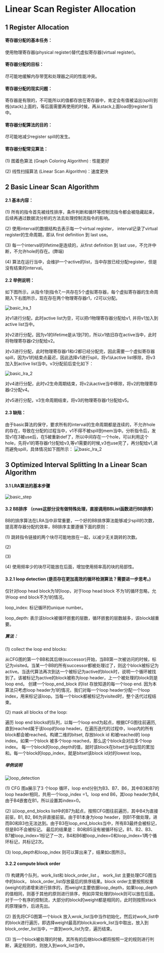 # Linear Scan Register Allocation

## 1 Register Allocation

#### 寄存器分配的基本任务：
使用物理寄存器(physical register)替代虚拟寄存器(virtual register)。

#### 寄存器分配的目标：
尽可能地缓解内存带宽和处理器之间的性能冲突。

#### 寄存器分配的现实问题：
寄存器是有限的，不可能所以的值都存放在寄存器中，肯定会有值被溢出(spill)到栈(stack)上面的，等后面需要再使用的时候，再从stack上面load到register当中。

#### 寄存器分配算法的目的：
尽可能地减少register spill的发生。

#### 寄存器分配常见算法：
(1) 图着色算法 (Graph Coloring Algorithm) : 性能更好

(2) 线性扫描算法 (Linear Scan Algorithm)：速度更快

## 2 Basic Linear Scan Algorithm
#### 2.1 基本内容：
(1) 所有的指令首先被线性排序，条件判断和循环等控制流指令都会被隐藏起来，后续再通过数据流分析的方法去处理控制流指令的影响。

(2) 使用interval的数据结构去表示每一个virtual register， interval记录了virtual register的生命周期，即从 first definition 到 last use。

(3) 每一个interval的lifetime是连续的，从first definition 到 last use，不允许中断，不允许hole的存在。(弊端)

(4) 算法在运行当中，会维护一个active的list，当中存放已经分配register，但是没有结束的interval。
#### 2.2 举例说明：
如下图所示，从指令1到指令7,一共存在5个虚拟寄存器，每个虚拟寄存器的生命周期入下右图所示，现在存在两个物理寄存器r1，r2可以分配。

![basic_lra_1](https://github.com/EchoWangHF/Blogs/blob/master/lra/basic_lra_1.png)

对v1进行分配，此时active list为空，可以把r1物理寄存器分配给v1, 并将v1加入到active list当中。

对v2进行分配，因为v1的lifetime是从1到7的，所以v1依旧存在active当中，此时将物理寄存器r2分配给v2。

对v3进行分配，此时物理寄存器r1和r2都已经分配完，因此需要一个虚拟寄存器spill，因为v1的结束点最迟，因此选择v1进行spil，将v1从active list移除，将v3加入到active list当中。v3分配前后变化如下：

![basic_lra_2](https://github.com/EchoWangHF/Blogs/blob/master/lra/basic_lra_2.png)

对v4进行分配，此时v2生命周期结束，将v2从active当中移除，将v2的物理寄存器r2分配v4。

对v5进行分配，v3生命周期结束，将v3的物理寄存器r1分配给v5。
#### 2.3 缺陷：
由于basic算法的保守，要求所有的interval的生命周期都是连续的，不允许hole的存在，导致在分配的过程当中，v1不得不被spill到mem当中。分析指令后，发现v1在3被use后，在5被重新def了，所以中间存在一个hole，可以利用这个hole，先将v1的寄存器r1分配给v3,等v1需要的时候,v3也use完了，再分配给v1,进而避免spill，具体情况如下图所示：
![basic_lra_2](https://github.com/EchoWangHF/Blogs/blob/master/lra/basic_lra_3.png)

## 3 Optimized Interval Splitting In a Linear Scan Algorithm

#### 3.1 LRA算法的基本步骤
![basic_step](https://github.com/EchoWangHF/Blogs/blob/master/lra/basic_step.png)

#### 3.2 BB排序 （cnas这部分没有做特殊处理，直接调用BBList函数进行BB排序）
BB的排序算法在LRA当中非常重要，一个好的BB排序算法能够减少spill的次数，提高寄存器分配的效率，BB排序主要遵循下面的原则：

(1) 跳转指令链接的两个块尽可能地放在一起，以减少无关跳转的次数。

(2) 

(3) 

(4) 使用频率少的块尽可能放在后面，增加使用频率高的块的局部性。

#### 3.2.1 loop detection (是否存在更加高效的循环检测算法？需要进一步思考。)

仅针对loop head block为1的loop，对于loop head block 不为1的循环忽略，允许loop end block不为1的情况。

loop_index: 标记循环的unique number。

loop_depth: 表示该block被循环嵌套的层数，循环嵌套的层数越多，该block越重要。

##### 算法：

(1) collect the loop end blocks:

从CFG图的第一个BB和其后继(successor)开始，当BB第一次被访问的时候，标记为visited。当某一个BB的所有successor都被处理过了，则这个block被标记为active。当迭代算法再次到达一个被标记为active的block时，说明一个循环被找到了。该被标记为active的block被称为loop header，上一个被处理的block则是loop end。 创建一个loop_end_block 的list 存放知道的每一个loop end. 因为本算法只考虑loop header为1的情况，我们对每一个loop header分配一个loop index，用来标记该loop。当每一个block都被标记为visited时，整个迭代过程结束。

(2) mask all blocks of the loop:

遍历 loop end blocks的队列，以每一个loop end为起点，根据CFG图往前遍历,直到reached属于该loop的loop header。在遍历迭代的过程中，loop内的所有block都会被reached。构建二维的bitset, 存放block id 和被reached的 loop index。如果一个block 被多个loop reached，那么这个block会对应多个loop index。 每一个block的loop_depth的值，就时该block在bitset当中出现的累加和。每一个block的lopp_index，就是bitset该block id对的lowest loop。

##### 举例说明

![loop_detection](https://github.com/EchoWangHF/Blogs/blob/master/lra/loop_dete.PNG)

(1) CFG 图a展示了3 个loop 循环，loop end分别为B3、B7、B6，其中B3和B7的loop header相同，共用一个loop_index =1。loop end B6，其loop header为B4, 由于B4嵌套在B1，所以设置其index=0。

(2) 以loop_end_blocks list中的B7为起点，按照CFG图往前遍历，其中B4为直接前驱，B1, B2, B6为非直接前驱。由于B1本身为loop header，则B1不做处理，进而B0和B3也无法达到。由于B3在loop_end_blocks当中，所有B3最终会被标记，但是B0不会被标记。 最后的结果是： B0和B5没有被循环标记，B1、B2、B3、B7被loop_index=1标记了一次，B4和B6被loop_index=0和loop_index=1两个循环标记，共标记2次。

(3) loop_depth和loop_index 则可以算出来了，结果如c图所示。

#### 3.2.2 compute block order

(1) 构建两个队列，work_list和 block_order_list 。 work_list 主要处理CFG图当中的block， block_order_list存放最后的排序结果。block order主要按照权重(weight)的递增来进行排序的，而weight主要依据loop_depth，如果loop_depth的值相同，则基于其他的原则进行排序，例如异常处理的block则可以放在后面。对于一个有序的控制流，大部分的block的weight都是相同的，此时则按照stack的原理操作，后进先出。

(2) 首先将CFG图第一个block 放入wrok_list当中当作初始化，然后对work_list中的block进行遍历，即选择weight最高的block从work_list当中取出，放入到block_order_list当中，一直到work_list为空，遍历结束。

(3) 当一个block被处理的时候，其所有的后继block都将按照一定的规则进行判断，满足规则的，则放入到work_list当中。





